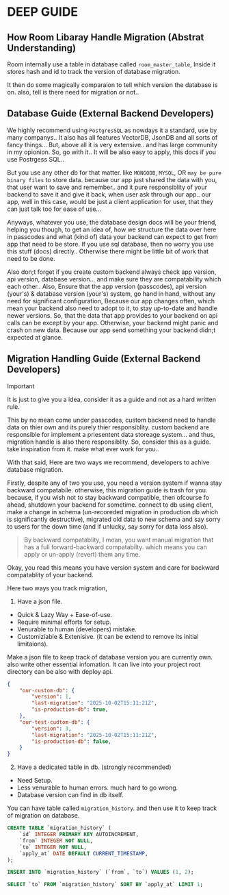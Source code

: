 # DEEP GUIDE

## How Room Libaray Handle Migration (Abstrat Understanding)

Room internally use a table in database called `room_master_table`, Inside it stores hash and id to track the version of database migration.

It then do some magically comparaion to tell which version the database is on. also, tell is there need for migration or not..

## Database Guide (External Backend Developers)

We highly recommend using `PostgresSQL` as nowdays it a standard, use by many companys.. It also has all features VectorDB, JsonDB and all sorts of fancy things...
But, above all it is very extensive.. and has large community in my opionion. So, go with it.. It will be also easy to apply, this docs if you use Postrgess SQL..

But you use any other db for that matter. like `MONGODB`, `MYSQL`, OR `may be pure binary files` to store data. 
because our app just shared the data with you, that user want to save and remember.. and it pure responsiblity of your backend to save it and give it back,
when user ask through our app.. our app, well in this case, would be just a client application for user, that they can just talk too for ease of use...

Anyways, whatever you use, the database design docs will be your friend, helping you though, to get an idea of, how we structure the data over here in passcodes and 
what (kind of) data your backend can expect to get from app that need to be store. If you use sql database, then no worry you use this stuff (docs) directly..
Otherwise there might be little bit of work that need to be done.

Also don;t forget if you create custom backend always check app version, api version, database version... and make sure they are compatability which each other.. 
Also, Ensure that the app version (passcodes), api version (your's) & database version (your's) system, go hand in hand, without any need for significant configuration, 
Because our app changes often, which mean your backend also need to adopt to it, to stay up-to-date and handle newer versions. 
So, that the data that app provides to your backend on api calls can be except by your app. Otherwise, your backend might panic and crash on new data.
Because our app send something your backend didn;t expected at glance.

## Migration Handling Guide (External Backend Developers)

> [!IMPORTANT]
> It is just to give you a idea, consider it as a guide and not as a hard written rule.

This by no mean come under passcodes, custom backend need to handle data on thier own and its purely thier responsiblity.
custom backend are responsible for implement a priesentent data storeage system... and thus, migration handle is also there responsiblity.
So, consider this as a guide. take inspiration from it. make what ever work for you..

With that said, Here are two ways we recommend, developers to achive database migration.

Firstly, despite any of two you use, you need a version system if wanna stay backward compatabile. otherwise, this migration guide is trash for you. 
because, if you wish not to stay backward compatible, then ofcourse fo ahead, shutdown your backend for sometime.
connect to db using client, make a change in schema (un-recoreded migration in production db which is significantly destructive), 
migrated old data to new schema and say sorry to users for the down time (and if unlucky, say sorry for data loss also).

> By backward compatablity, I mean, you want manual migration that has a full forward-backward compatabilty. which means you can apply or un-apply (revert) them any time.

Okay, you read this means you have version system and care for backward compatablity of your backend.

Here two ways you track migration,

1. Have a json file.

- Quick & Lazy Way + Ease-of-use.
- Require minimal efforts for setup.
- Venurable to human (developers) mistake.
- Customiziable & Extenisive. (it can be extend to remove its initial limitaions).

Make a json file to keep track of database version you are currently own. also write other essential infomation.
It can live into your project root directory can be also with deploy api.

```json
{
    "our-custom-db": {
        "version": 1,
        "last-migration": "2025-10-02T15:11:21Z",
        "is-production-db": true,
    },
    "our-test-cudtom-db": {
        "version": 3,
        "last-migration": "2025-10-02T15:11:21Z",
        "is-production-db": false,
    }
}
```

2. Have a dedicated table in db. (strongly recommended)

- Need Setup.
- Less venurable to human errors. much hard to go wrong.
- Database version can find in db itself.

You can have table called `migration_history`. and then use it to keep track of migration on database.

```sql
CREATE TABLE `migration_history` (
    `id` INTEGER PRIMARY KEY AUTOINCREMENT,
    `from` INTEGER NOT NULL,
    `to` INTEGER NOT NULL,
    `apply_at` DATE DEFAULT CURRENT_TIMESTAMP,
);
```

```sql
INSERT INTO `migration_history` (`from`, `to`) VALUES (1, 2);
```

```sql
SELECT `to` FROM `migration_history` SORT BY `apply_at` LIMIT 1;
```

